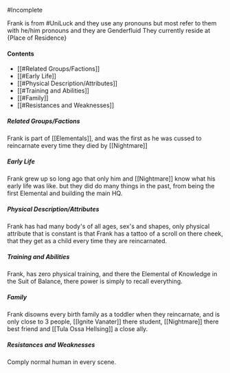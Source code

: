 #Incomplete 

Frank is from #UniLuck  and they use any pronouns but most refer to them with he/him pronouns and they are Genderfluid
They currently reside at {Place of Residence}
#### Contents
- [[#Related Groups/Factions]]
- [[#Early Life]]
- [[#Physical Description/Attributes]]
- [[#Training and Abilities]]
- [[#Family]]
- [[#Resistances and Weaknesses]]
##### Related Groups/Factions
Frank is part of [[Elementals]], and was the first as he was cussed to reincarnate every time they died by [[Nightmare]] 
##### Early Life
Frank grew up so long ago that only him and [[Nightmare]] know what his early life was like. 
but they did do many things in the past, from being the first Elemental and building the main HQ.
##### Physical Description/Attributes
Frank has had many body's of all ages, sex's and shapes, only physical attribute that is constant is that Frank has a tattoo of a scroll on there cheek, that they get as a child every time they are reincarnated.
##### Training and Abilities
Frank, has zero physical training, and there the Elemental of Knowledge in the Suit of Balance, there power is simply to recall everything.
##### Family
Frank disowns every birth family as a toddler when they reincarnate, and is only close to 3 people, [[Ignite Vanater]] there student, [[Nightmare]] there best friend and [[Tula Ossa Hellsing]] a close ally. 

##### Resistances and Weaknesses
Comply normal human in every scene. 